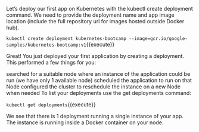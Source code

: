 Let’s deploy our first app on Kubernetes with the kubectl create deployment command. We need to provide the deployment name and app image location (include the full repository url for images hosted outside Docker hub).

`kubectl create deployment kubernetes-bootcamp --image=gcr.io/google-samples/kubernetes-bootcamp:v1`{{execute}}

Great! You just deployed your first application by creating a deployment. This performed a few things for you:

searched for a suitable node where an instance of the application could be run (we have only 1 available node)
scheduled the application to run on that Node
configured the cluster to reschedule the instance on a new Node when needed
To list your deployments use the get deployments command:

`kubectl get deployments`{{execute}}

We see that there is 1 deployment running a single instance of your app. The instance is running inside a Docker container on your node.
